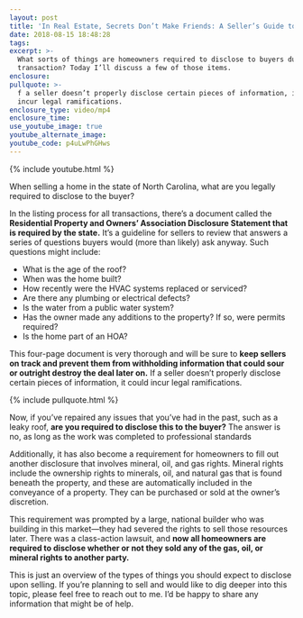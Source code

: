 ```yaml
---
layout: post
title: 'In Real Estate, Secrets Don’t Make Friends: A Seller’s Guide to Disclosures'
date: 2018-08-15 18:48:28
tags:
excerpt: >-
  What sorts of things are homeowners required to disclose to buyers during a
  transaction? Today I’ll discuss a few of those items.
enclosure:
pullquote: >-
  f a seller doesn’t properly disclose certain pieces of information, it could
  incur legal ramifications.
enclosure_type: video/mp4
enclosure_time:
use_youtube_image: true
youtube_alternate_image:
youtube_code: p4uLwPhGHws
---
```


{% include youtube.html %}

When selling a home in the state of North Carolina, what are you legally required to disclose to the buyer?

In the listing process for all transactions, there’s a document called the **Residential Property and Owners’ Association Disclosure Statement that is required by the state.** It’s a guideline for sellers to review that answers a series of questions buyers would (more than likely) ask anyway. Such questions might include:

* What is the age of the roof?
* When was the home built?
* How recently were the HVAC systems replaced or serviced?
* Are there any plumbing or electrical defects?
* Is the water from a public water system?
* Has the owner made any additions to the property? If so, were permits required?
* Is the home part of an HOA?

This four-page document is very thorough and will be sure to **keep sellers on track and prevent them from withholding information that could sour or outright destroy the deal later on.** If a seller doesn’t properly disclose certain pieces of information, it could incur legal ramifications.

{% include pullquote.html %}

Now, if you’ve repaired any issues that you’ve had in the past, such as a leaky roof, **are you required to disclose this to the buyer?** The answer is no, as long as the work was completed to professional standards

Additionally, it has also become a requirement for homeowners to fill out another disclosure that involves mineral, oil, and gas rights. Mineral rights include the ownership rights to minerals, oil, and natural gas that is found beneath the property, and these are automatically included in the conveyance of a property. They can be purchased or sold at the owner’s discretion.

This requirement was prompted by a large, national builder who was building in this market—they had severed the rights to sell those resources later. There was a class-action lawsuit, and **now all homeowners are required to disclose whether or not they sold any of the gas, oil, or mineral rights to another party.**

This is just an overview of the types of things you should expect to disclose upon selling. If you’re planning to sell and would like to dig deeper into this topic, please feel free to reach out to me. I’d be happy to share any information that might be of help.

&nbsp;